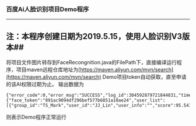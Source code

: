 ### 百度Ai人脸识别项目Demo程序
------
## 注：本程序创建日期为2019.5.15，使用人脸识别V3版本##
将项目文件图片转存到FaceRecongnition.java的FilePath下，直接编译运行程序，项目maven远程仓库地址为[https://maven.aliyun.com/mvn/search](https://maven.aliyun.com/mvn/search)
Demo项目token自动获取，直至申请的该AI权限过期为止。
输出数据为
```
{"error_code":0,"error_msg":"SUCCESS","log_id":304592879721844831,"timestamp":1557972184,"cached":0,"result":{"face_token":"891ac9094df296bef577b6851a10ae24","user_list":[{"group_id":"TS_Mark","user_id":"JJ_Lin","user_info":"","score":95.541358947754}]}}
```
则表示Demo程序正常运行

